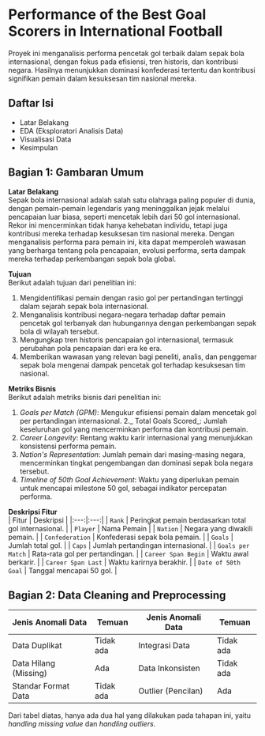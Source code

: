 # Performance of the Best Goal Scorers in International Football
Proyek ini menganalisis performa pencetak gol terbaik dalam sepak bola internasional, dengan fokus pada efisiensi, tren historis, dan kontribusi negara. Hasilnya menunjukkan dominasi konfederasi tertentu dan kontribusi signifikan pemain dalam kesuksesan tim nasional mereka.

## Daftar Isi
- Latar Belakang
- EDA (Eksploratori Analisis Data)
- Visualisasi Data
- Kesimpulan

## Bagian 1: Gambaran Umum
**Latar Belakang**<br>
Sepak bola internasional adalah salah satu olahraga paling populer di dunia, dengan pemain-pemain legendaris yang meninggalkan jejak melalui pencapaian luar biasa, seperti mencetak lebih dari 50 gol internasional. Rekor ini mencerminkan tidak hanya kehebatan individu, tetapi juga kontribusi mereka terhadap kesuksesan tim nasional mereka. Dengan menganalisis performa para pemain ini, kita dapat memperoleh wawasan yang berharga tentang pola pencapaian, evolusi performa, serta dampak mereka terhadap perkembangan sepak bola global.

**Tujuan**<br>
Berikut adalah tujuan dari penelitian ini:
1. Mengidentifikasi pemain dengan rasio gol per pertandingan tertinggi dalam sejarah sepak bola internasional.
2. Menganalisis kontribusi negara-negara terhadap daftar pemain pencetak gol terbanyak dan hubungannya dengan perkembangan sepak bola di wilayah tersebut.
3. Mengungkap tren historis pencapaian gol internasional, termasuk perubahan pola pencapaian dari era ke era.
4. Memberikan wawasan yang relevan bagi peneliti, analis, dan penggemar sepak bola mengenai dampak pencetak gol terhadap kesuksesan tim nasional.

**Metriks Bisnis**<br>
Berikut adalah metriks bisnis dari penelitian ini:
1. _Goals per Match (GPM)_: Mengukur efisiensi pemain dalam mencetak gol per pertandingan internasional.
2._ Total Goals Scored_: Jumlah keseluruhan gol yang mencerminkan performa dan kontribusi pemain.
3. _Career Longevity_: Rentang waktu karir internasional yang menunjukkan konsistensi performa pemain.
4. _Nation's Representation_: Jumlah pemain dari masing-masing negara, mencerminkan tingkat pengembangan dan dominasi sepak bola negara tersebut.
5. _Timeline of 50th Goal Achievement_: Waktu yang diperlukan pemain untuk mencapai milestone 50 gol, sebagai indikator percepatan performa.

**Deskripsi Fitur**<br>
| Fitur | Deskripsi |
|:---:|:---:|
| `Rank` | Peringkat pemain berdasarkan total gol internasional. |
| `Player` | Nama Pemain |
| `Nation` | Negara yang diwakili pemain. |
| `Confederation` | Konfederasi sepak bola pemain. |
| `Goals` | Jumlah total gol. |
| `Caps` | Jumlah pertandingan internasional. |
| `Goals per Match` | Rata-rata gol per pertandingan. |
| `Career Span Begin` | Waktu awal berkarir. |
| `Career Span Last` | Waktu karirnya berakhir. |
| `Date of 50th Goal` | Tanggal mencapai 50 gol. |

## Bagian 2: Data Cleaning and Preprocessing
| Jenis Anomali Data | Temuan | Jenis Anomali Data | Temuan |
|---|---|---|---|
| Data Duplikat | Tidak ada | Integrasi Data | Tidak ada |
| Data Hilang (Missing) | Ada | Data Inkonsisten | Tidak ada |
| Standar Format Data | Tidak ada | Outlier (Pencilan) | Ada |
Dari tabel diatas, hanya ada dua hal yang dilakukan pada tahapan ini, yaitu _handling missing value_ dan _handling outliers_.
